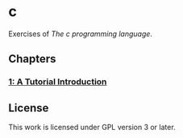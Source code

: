 # c

Exercises of *The c programming language*.

## Chapters

### [1: A Tutorial Introduction](/1)

## License

This work is licensed under GPL version 3 or later.
